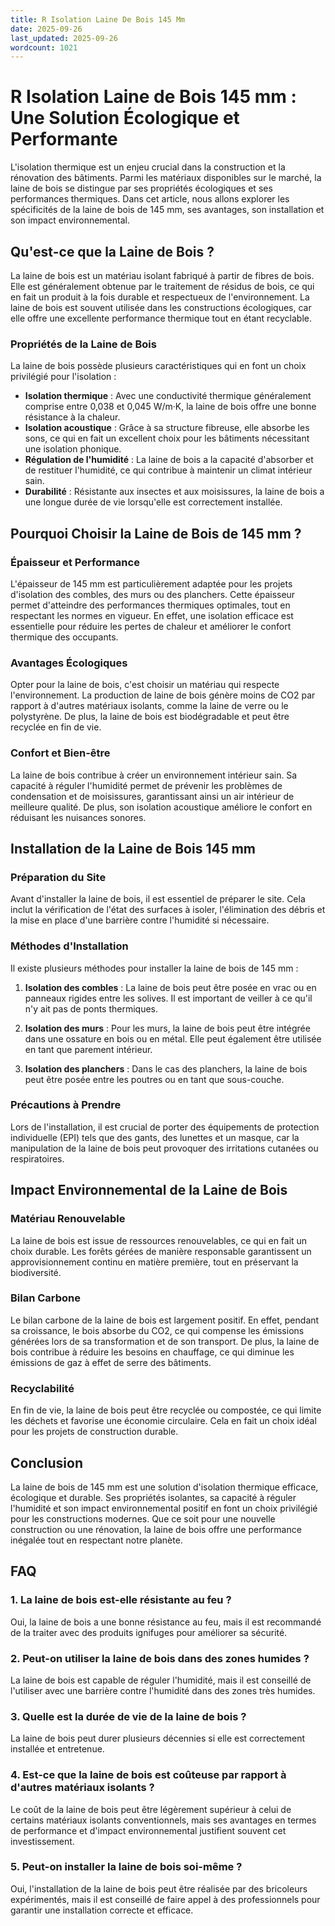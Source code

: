```yaml
---
title: R Isolation Laine De Bois 145 Mm
date: 2025-09-26
last_updated: 2025-09-26
wordcount: 1021
---
```


# R Isolation Laine de Bois 145 mm : Une Solution Écologique et Performante

L'isolation thermique est un enjeu crucial dans la construction et la rénovation des bâtiments. Parmi les matériaux disponibles sur le marché, la laine de bois se distingue par ses propriétés écologiques et ses performances thermiques. Dans cet article, nous allons explorer les spécificités de la laine de bois de 145 mm, ses avantages, son installation et son impact environnemental.

## Qu'est-ce que la Laine de Bois ?

La laine de bois est un matériau isolant fabriqué à partir de fibres de bois. Elle est généralement obtenue par le traitement de résidus de bois, ce qui en fait un produit à la fois durable et respectueux de l'environnement. La laine de bois est souvent utilisée dans les constructions écologiques, car elle offre une excellente performance thermique tout en étant recyclable.

### Propriétés de la Laine de Bois

La laine de bois possède plusieurs caractéristiques qui en font un choix privilégié pour l'isolation :

- **Isolation thermique** : Avec une conductivité thermique généralement comprise entre 0,038 et 0,045 W/m·K, la laine de bois offre une bonne résistance à la chaleur.
- **Isolation acoustique** : Grâce à sa structure fibreuse, elle absorbe les sons, ce qui en fait un excellent choix pour les bâtiments nécessitant une isolation phonique.
- **Régulation de l'humidité** : La laine de bois a la capacité d'absorber et de restituer l'humidité, ce qui contribue à maintenir un climat intérieur sain.
- **Durabilité** : Résistante aux insectes et aux moisissures, la laine de bois a une longue durée de vie lorsqu'elle est correctement installée.

## Pourquoi Choisir la Laine de Bois de 145 mm ?

### Épaisseur et Performance

L'épaisseur de 145 mm est particulièrement adaptée pour les projets d'isolation des combles, des murs ou des planchers. Cette épaisseur permet d'atteindre des performances thermiques optimales, tout en respectant les normes en vigueur. En effet, une isolation efficace est essentielle pour réduire les pertes de chaleur et améliorer le confort thermique des occupants.

### Avantages Écologiques

Opter pour la laine de bois, c'est choisir un matériau qui respecte l'environnement. La production de laine de bois génère moins de CO2 par rapport à d'autres matériaux isolants, comme la laine de verre ou le polystyrène. De plus, la laine de bois est biodégradable et peut être recyclée en fin de vie.

### Confort et Bien-être

La laine de bois contribue à créer un environnement intérieur sain. Sa capacité à réguler l'humidité permet de prévenir les problèmes de condensation et de moisissures, garantissant ainsi un air intérieur de meilleure qualité. De plus, son isolation acoustique améliore le confort en réduisant les nuisances sonores.

## Installation de la Laine de Bois 145 mm

### Préparation du Site

Avant d'installer la laine de bois, il est essentiel de préparer le site. Cela inclut la vérification de l'état des surfaces à isoler, l'élimination des débris et la mise en place d'une barrière contre l'humidité si nécessaire.

### Méthodes d'Installation

Il existe plusieurs méthodes pour installer la laine de bois de 145 mm :

1. **Isolation des combles** : La laine de bois peut être posée en vrac ou en panneaux rigides entre les solives. Il est important de veiller à ce qu'il n'y ait pas de ponts thermiques.
   
2. **Isolation des murs** : Pour les murs, la laine de bois peut être intégrée dans une ossature en bois ou en métal. Elle peut également être utilisée en tant que parement intérieur.

3. **Isolation des planchers** : Dans le cas des planchers, la laine de bois peut être posée entre les poutres ou en tant que sous-couche.

### Précautions à Prendre

Lors de l'installation, il est crucial de porter des équipements de protection individuelle (EPI) tels que des gants, des lunettes et un masque, car la manipulation de la laine de bois peut provoquer des irritations cutanées ou respiratoires.

## Impact Environnemental de la Laine de Bois

### Matériau Renouvelable

La laine de bois est issue de ressources renouvelables, ce qui en fait un choix durable. Les forêts gérées de manière responsable garantissent un approvisionnement continu en matière première, tout en préservant la biodiversité.

### Bilan Carbone

Le bilan carbone de la laine de bois est largement positif. En effet, pendant sa croissance, le bois absorbe du CO2, ce qui compense les émissions générées lors de sa transformation et de son transport. De plus, la laine de bois contribue à réduire les besoins en chauffage, ce qui diminue les émissions de gaz à effet de serre des bâtiments.

### Recyclabilité

En fin de vie, la laine de bois peut être recyclée ou compostée, ce qui limite les déchets et favorise une économie circulaire. Cela en fait un choix idéal pour les projets de construction durable.

## Conclusion

La laine de bois de 145 mm est une solution d'isolation thermique efficace, écologique et durable. Ses propriétés isolantes, sa capacité à réguler l'humidité et son impact environnemental positif en font un choix privilégié pour les constructions modernes. Que ce soit pour une nouvelle construction ou une rénovation, la laine de bois offre une performance inégalée tout en respectant notre planète.

## FAQ

### 1. La laine de bois est-elle résistante au feu ?

Oui, la laine de bois a une bonne résistance au feu, mais il est recommandé de la traiter avec des produits ignifuges pour améliorer sa sécurité.

### 2. Peut-on utiliser la laine de bois dans des zones humides ?

La laine de bois est capable de réguler l'humidité, mais il est conseillé de l'utiliser avec une barrière contre l'humidité dans des zones très humides.

### 3. Quelle est la durée de vie de la laine de bois ?

La laine de bois peut durer plusieurs décennies si elle est correctement installée et entretenue.

### 4. Est-ce que la laine de bois est coûteuse par rapport à d'autres matériaux isolants ?

Le coût de la laine de bois peut être légèrement supérieur à celui de certains matériaux isolants conventionnels, mais ses avantages en termes de performance et d'impact environnemental justifient souvent cet investissement.

### 5. Peut-on installer la laine de bois soi-même ?

Oui, l'installation de la laine de bois peut être réalisée par des bricoleurs expérimentés, mais il est conseillé de faire appel à des professionnels pour garantir une installation correcte et efficace.
